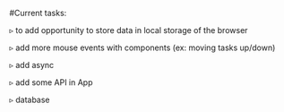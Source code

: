 
#Current tasks:

▹ to add opportunity to store data in local storage of the browser

▹ add more mouse events with components (ex: moving tasks up/down)

▹ add async

▹ add some API in App

▹ database
